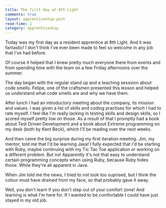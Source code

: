 ```yaml
---
title: The first day at 8th Light
comments: true
layout: apprenticeship-post
read-time: 1
category: apprenticeship
---
```


Today was my first day as a resident apprentice at 8th Light. And it was fantastic! I don't think I've ever been made to feel so welcome in any job that I've had before.

<!--break-->

Of course it helped that I knew pretty much everyone there from events and from spending time with the team on a few Friday afternoons over the summer. 

The day began with the regular stand up and a teaching sesssion about code smells. Felipe, one of the craftsmen presented this lesson and helped us understand what code smells are and why we have them. 

After lunch I had an introductory meeting about the company, its mission and values. I was given a list of skills and coding practises for which I had to rate myself. I feel like I'm really lacking in testing skills and design skills, so I scored myself pretty low on those. As a result of that I promptly had a book about Test Driven Development and a book about Extreme programming on my desk (both by Kent Beck), which I'll be reading over the next weeks. 

And then came the big surprise during my first iteration meeting. Jim, my mentor, told me that I'd be learning Java! I fully expected that I'd be starting with Ruby, maybe continuing with my Tic Tac Toe application or working on a different problem. But no! Apparently it's not that easy to understand certain programming concepts when using Ruby, because Ruby hides those. While they're all apparent in Java. 

When Jim told me the news, I tried to not look too suprised, but I think the colour must have drained from my face, so that probably gave it away.

Well, you don't learn if you don't step out of your comfort zone! And learning is what I'm here for. If I wanted to be comfortable I could have just stayed in my old job.